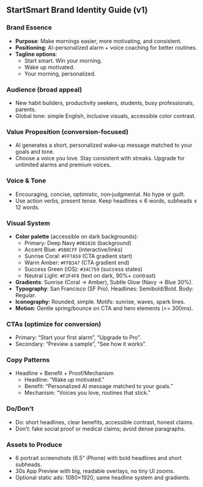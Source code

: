 ## StartSmart Brand Identity Guide (v1)

### Brand Essence
- **Purpose**: Make mornings easier, more motivating, and consistent.
- **Positioning**: AI-personalized alarm + voice coaching for better routines.
- **Tagline options**:
  - Start smart. Win your morning.
  - Wake up motivated.
  - Your morning, personalized.

### Audience (broad appeal)
- New habit builders, productivity seekers, students, busy professionals, parents.
- Global tone: simple English, inclusive visuals, accessible color contrast.

### Value Proposition (conversion-focused)
- AI generates a short, personalized wake‑up message matched to your goals and tone.
- Choose a voice you love. Stay consistent with streaks. Upgrade for unlimited alarms and premium voices.

### Voice & Tone
- Encouraging, concise, optimistic, non‑judgmental. No hype or guilt.
- Use action verbs, present tense. Keep headlines ≤ 6 words, subheads ≤ 12 words.

### Visual System
- **Color palette** (accessible on dark backgrounds):
  - Primary: Deep Navy `#0B1026` (background)
  - Accent Blue: `#5B8CFF` (interactive/links)
  - Sunrise Coral: `#FF7A59` (CTA gradient start)
  - Warm Amber: `#FFB347` (CTA gradient end)
  - Success Green (iOS): `#34C759` (success states)
  - Neutral Light: `#F2F4F8` (text on dark, 90%+ contrast)
- **Gradients**: Sunrise (Coral → Amber), Subtle Glow (Navy → Blue 30%).
- **Typography**: San Francisco (SF Pro). Headlines: Semibold/Bold. Body: Regular.
- **Iconography**: Rounded, simple. Motifs: sunrise, waves, spark lines.
- **Motion**: Gentle spring/bounce on CTA and hero elements (<= 300ms).

### CTAs (optimize for conversion)
- Primary: “Start your first alarm”, “Upgrade to Pro”.
- Secondary: “Preview a sample”, “See how it works”.

### Copy Patterns
- Headline + Benefit + Proof/Mechanism
  - Headline: “Wake up motivated.”
  - Benefit: “Personalized AI message matched to your goals.”
  - Mechanism: “Voices you love, routines that stick.”

### Do/Don’t
- Do: short headlines, clear benefits, accessible contrast, honest claims.
- Don’t: fake social proof or medical claims; avoid dense paragraphs.

### Assets to Produce
- 6 portrait screenshots (6.5" iPhone) with bold headlines and short subheads.
- 30s App Preview with big, readable overlays, no tiny UI zooms.
- Optional static ads: 1080×1920, same headline system and gradients.


